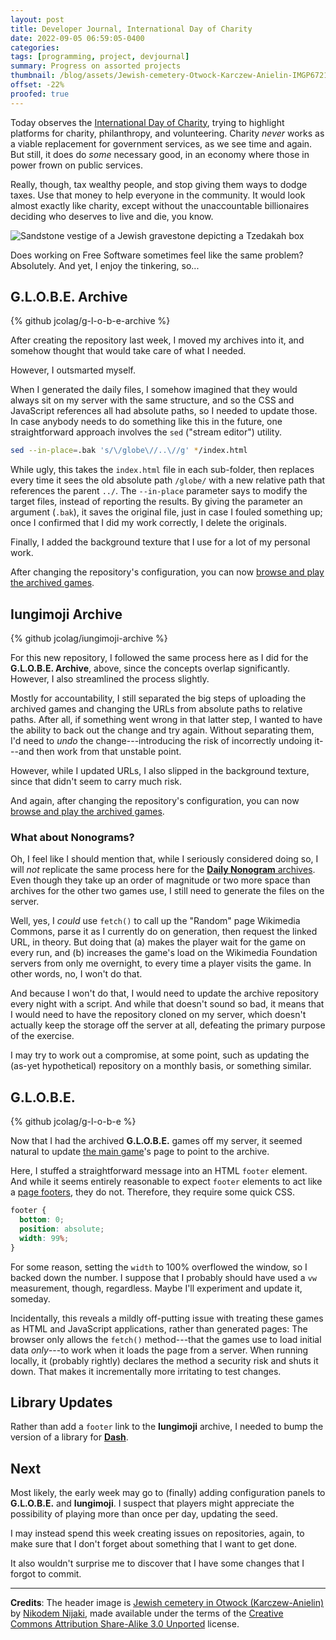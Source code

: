 ```yaml
---
layout: post
title: Developer Journal, International Day of Charity
date: 2022-09-05 06:59:05-0400
categories:
tags: [programming, project, devjournal]
summary: Progress on assorted projects
thumbnail: /blog/assets/Jewish-cemetery-Otwock-Karczew-Anielin-IMGP6721.png
offset: -22%
proofed: true
---
```


Today observes the [International Day of Charity](https://en.wikipedia.org/wiki/International_Day_of_Charity), trying to highlight platforms for charity, philanthropy, and volunteering.  Charity *never* works as a viable replacement for government services, as we see time and again.  But still, it does do *some* necessary good, in an economy where those in power frown on public services.

Really, though, tax wealthy people, and stop giving them ways to dodge taxes.  Use that money to help everyone in the community.  It would look almost exactly like charity, except without the unaccountable billionaires deciding who deserves to live and die, you know.

![Sandstone vestige of a Jewish gravestone depicting a Tzedakah box](/blog/assets/Jewish-cemetery-Otwock-Karczew-Anielin-IMGP6721.png "The spell-checker will have an absolute field day with the Hebrew vocabulary, and I do not look forward to seeing what mildly offensive conclusions that it draws.")

Does working on Free Software sometimes feel like the same problem?  Absolutely.  And yet, I enjoy the tinkering, so...

## G.L.O.B.E. Archive

{% github jcolag/g-l-o-b-e-archive %}

After creating the repository last week, I moved my archives into it, and somehow thought that would take care of what I needed.

However, I outsmarted myself.

When I generated the daily files, I somehow imagined that they would always sit on my server with the same structure, and so the CSS and JavaScript references all had absolute paths, so I needed to update those.  In case anybody needs to do something like this in the future, one straightforward approach involves the `sed` ("stream editor") utility.

```sh
sed --in-place=.bak 's/\/globe\//..\//g' */index.html
```

While ugly, this takes the `index.html` file in each sub-folder, then replaces every time it sees the old absolute path `/globe/` with a new relative path that references the parent `../`.  The `--in-place` parameter says to modify the target files, instead of reporting the results.  By giving the parameter an argument (`.bak`), it saves the original file, just in case I fouled something up; once I confirmed that I did my work correctly, I delete the originals.

Finally, I added the background texture that I use for a lot of my personal work.

After changing the repository's configuration, you can now [browse and play the archived games](https://jcolag.github.io/g-l-o-b-e-archive/).

## Iungimoji Archive

{% github jcolag/iungimoji-archive %}

For this new repository, I followed the same process here as I did for the **G.L.O.B.E. Archive**, above, since the concepts overlap significantly.  However, I also streamlined the process slightly.

Mostly for accountability, I still separated the big steps of uploading the archived games and changing the URLs from absolute paths to relative paths.  After all, if something went wrong in that latter step, I wanted to have the ability to back out the change and try again.  Without separating them, I'd need to *undo* the change---introducing the risk of incorrectly undoing it---and then work from that unstable point.

However, while I updated URLs, I also slipped in the background texture, since that didn't seem to carry much risk.

And again, after changing the repository's configuration, you can now [browse and play the archived games](https://jcolag.github.io/iungimoji-archive/).

### What about Nonograms?

Oh, I feel like I should mention that, while I seriously considered doing so, I will *not* replicate the same process here for the [**Daily Nonogram** archives](https://john.colagioia.net/nono/archive.html).  Even though they take up an order of magnitude or two more space than archives for the other two games use, I still need to generate the files on the server.

Well, yes, I *could* use `fetch()` to call up the "Random" page Wikimedia Commons, parse it as I currently do on generation, then request the linked URL, in theory.  But doing that (a) makes the player wait for the game on every run, and (b) increases the game's load on the Wikimedia Foundation servers from only me overnight, to every time a player visits the game.  In other words, no, I won't do that.

And because I won't do that, I would need to update the archive repository every night with a script.  And while that doesn't sound so bad, it means that I would need to have the repository cloned on my server, which doesn't actually keep the storage off the server at all, defeating the primary purpose of the exercise.

I may try to work out a compromise, at some point, such as updating the (as-yet hypothetical) repository on a monthly basis, or something similar.

## G.L.O.B.E.

{% github jcolag/g-l-o-b-e %}

Now that I had the archived **G.L.O.B.E.** games off my server, it seemed natural to update [the main game](https://jcolag.github.io/g-l-o-b-e/)'s page to point to the archive.

Here, I stuffed a straightforward message into an HTML `footer` element.  And while it seems entirely reasonable to expect `footer` elements to act like a [page footers](https://en.wikipedia.org/wiki/Page_footer), they do not.  Therefore, they require some quick CSS.

```css
footer {
  bottom: 0;
  position: absolute;
  width: 99%;
}
```

For some reason, setting the `width` to 100% overflowed the window, so I backed down the number.  I suppose that I probably should have used a `vw` measurement, though, regardless.  Maybe I'll experiment and update it, someday.

Incidentally, this reveals a mildly off-putting issue with treating these games as HTML and JavaScript applications, rather than generated pages:  The browser only allows the `fetch()` method---that the games use to load initial data *only*---to work when it loads the page from a server.  When running locally, it (probably rightly) declares the method a security risk and shuts it down.  That makes it incrementally more irritating to test changes.

## Library Updates

Rather than add a `footer` link to the **Iungimoji** archive, I needed to bump the version of a library for [**Dash**](https://github.com/jcolag/dash).

## Next

Most likely, the early week may go to (finally) adding configuration panels to **G.L.O.B.E.** and **Iungimoji**.  I suspect that players might appreciate the possibility of playing more than once per day, updating the seed.

I may instead spend this week creating issues on repositories, again, to make sure that I don't forget about something that I want to get done.

It also wouldn't surprise me to discover that I have some changes that I forgot to commit.

* * *

**Credits**:  The header image is [Jewish cemetery in Otwock (Karczew-Anielin)](https://commons.wikimedia.org/wiki/File:Jewish_cemetery_Otwock_Karczew_Anielin_IMGP6721.jpg) by [Nikodem Nijaki](https://commons.wikimedia.org/wiki/User:Nikodem_Nijaki), made available under the terms of the [Creative Commons Attribution Share-Alike 3.0 Unported](https://creativecommons.org/licenses/by-sa/3.0/deed.en) license.
